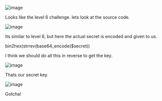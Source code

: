 ![image](https://github.com/user-attachments/assets/5ac7f289-c4bc-4bac-a469-26387d0e08d1)

Looks like the level 6 challenge. lets look at the source code.

![image](https://github.com/user-attachments/assets/61b3b23b-d49c-4989-8385-a364aafde4e7)

Its similar to level 6, but here the actual secret is encoded and given to us.

bin2hex(strrev(base64_encode($secret))

I think we should do all this in reverse to get the key.


![image](https://github.com/user-attachments/assets/6307efe9-7d26-4bee-8303-a82c2598a2f5)

Thats our secret key.

![image](https://github.com/user-attachments/assets/9dd056f1-7f39-4701-9298-1b567fdda809)

Gotcha!
